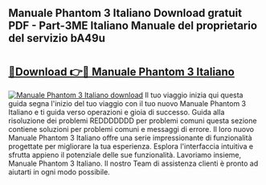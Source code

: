 ## Manuale Phantom 3 Italiano Download gratuit PDF - Part-3ME Italiano Manuale del proprietario del servizio bA49u

# <h2><a href="http://dfgiu7.blite.top/?on=Manuale+Phantom+3+Italiano">🔗Download 👉🔴 Manuale Phantom 3 Italiano</a></h2>

[![Manuale Phantom 3 Italiano download](https://i.imgur.com/lujVjoI.png)](http://dfgiu7.blite.top/?on=Manuale+Phantom+3+Italiano)
Il tuo viaggio inizia qui questa guida segna l'inizio del tuo viaggio con il tuo nuovo Manuale Phantom 3 Italiano e ti guida verso operazioni e gioia di successo. Guida alla risoluzione dei problemi REDDDDDDD per problemi comuni questa sezione contiene soluzioni per problemi comuni e messaggi di errore. Il loro nuovo Manuale Phantom 3 Italiano offre una serie impressionante di funzionalità progettate per migliorare la tua esperienza. Esplora l'interfaccia intuitiva e sfrutta appieno il potenziale delle sue funzionalità. Lavoriamo insieme, Manuale Phantom 3 Italiano. Il nostro Team di assistenza clienti è pronto ad aiutarti in ogni modo possibile.
